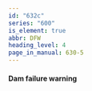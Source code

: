 ```yaml
---
id: "632c"
series: "600"
is_element: true
abbr: DFW
heading_level: 4
page_in_manual: 630-5
---
```


#### Dam failure warning